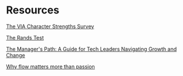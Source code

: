 # Resources 

[The VIA Character Strengths Survey](https://www.viacharacter.org/survey/account/register)

[The Rands Test](https://randsinrepose.com/archives/the-rands-test/)

[The Manager's Path: A Guide for Tech Leaders Navigating Growth and Change](https://github.com/keyvanakbary/learning-notes/blob/master/books/the-managers-path.md)

[Why flow matters more than passion](https://leaddev.com/culture-engagement-motivation/why-flow-matters-more-passion)